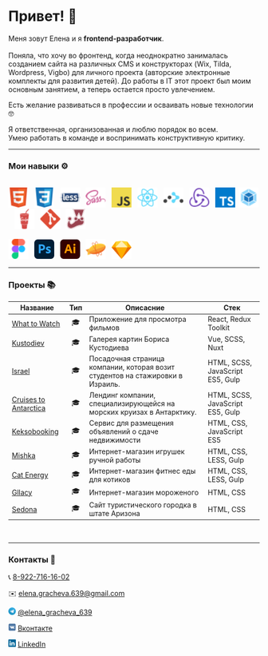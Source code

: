 <h1>Привет! 👋</h1>

Меня зовут Елена и я **frontend-разработчик**.
<br /><br />
Поняла, что хочу во фронтенд, когда неоднократно занималась созданием сайта на различных CMS и конструкторах (Wix, Tilda, Wordpress, Vigbo) для личного проекта (авторские электронные комплекты для развития детей). До работы в IT этот проект был моим основным занятием, а теперь остается просто увлечением.

Есть желание развиваться в профессии и осваивать новые технологии 🤓 

Я ответственная, организованная и люблю порядок во всем.<br />
Умею работать в команде и воспринимать конструктивную критику.
<hr />

### Мои навыки ⚙️
<div>
    <br/>
    <img src='img/icons/HTML.svg' title='HTML' alt='HTML' width='40'>&nbsp;&nbsp;
    <img src='img/icons/CSS.svg' title='CSS' alt='CSS' width='40'>&nbsp;&nbsp;
    <img src='img/icons/Less.svg' title='Less' alt='Less' width='40'>&nbsp;&nbsp;
    <img src='img/icons/SASS.svg' title='SASS / SCSS' alt='SASS / SCSS' width='40'>&nbsp;&nbsp;
    <img src='img/icons/Javascript.svg' title='JavaScript' alt='JavaScript' width='40'>&nbsp;&nbsp;
    <img src='img/icons/React.svg' title='React' alt='React' width='40'>&nbsp;&nbsp;
    <img src='img/icons/React-Router.svg' title='React Router' alt='React Router' width='40'>&nbsp;&nbsp;
    <img src='img/icons/Redux.svg' title='Redux' alt='Redux' width='40'>&nbsp;&nbsp;
    <img src='img/icons/Typescript.svg' title='TypeScript' alt='TypeScript' width='40'>&nbsp;
    <img src='img/icons/Webpack.svg' title='Webpack' alt='Webpack' width='40'>&nbsp;&nbsp;
    <img src='img/icons/Gulp.svg' title='Gulp' alt='Gulp' width='40'>&nbsp;&nbsp;
    <img src='img/icons/Git.svg' title='Git' alt='Git' width='40'>&nbsp;&nbsp;
    <img src='img/icons/Jest.svg' title='Jest' alt='Jest' width='40'>&nbsp;&nbsp;
    <br/><br/>
    <img src='img/icons/Figma.svg' title='Figma' alt='Figma' width='40'>&nbsp;&nbsp;
    <img src='img/icons/Adobe_Photoshop_CC.svg' title='Photoshop' alt='Photoshop' width='40'>&nbsp;&nbsp;
    <img src='img/icons/Adobe_Illustrator_CC.svg' title='Illustrator' alt='Illustrator' width='40'>&nbsp;&nbsp;
    <img src='img/icons/Zeplin.svg' title='Zeplin' alt='Zeplin' width='40'>&nbsp;&nbsp;
    <img src='img/icons/Sketch.svg' title='Sketch' alt='Sketch' width='40'>
    <br />
</div>
<hr />

### Проекты 📚

| Название                                                                 | Тип                                          | Описасние                                                                    | Стек                             |
|--------------------------------------------------------------------------|----------------------------------------------|------------------------------------------------------------------------------|----------------------------------|
| [What to Watch](https://github.com/elhane/what-to-watch)                 | <div align='center' title='Учебный'>🎓</div> | Приложение для просмотра фильмов         | React, Redux Toolkit             |
| [Kustodiev](https://github.com/elhane/israel)                            | <div align='center' title='Учебный'>🎓</div> | Галерея картин Бориса Кустодиева                                             | Vue, SCSS, Nuxt                  |
| [Israel](https://github.com/elhane/israel)                               | <div align='center' title='Учебный'>🎓</div> | Посадочная страница компании, которая возит студентов на стажировки в Израиль. | HTML, SCSS, JavaScript ES5, Gulp |
| [Cruises to Antarctica](https://github.com/elhane/cruises-to-antarctica) | <div align='center' title='Учебный'>🎓</div> | Лендинг компании, специализирующейся на морских круизах в Антарктику.        | HTML, SCSS, JavaScript ES5, Gulp |
 [Keksobooking](https://github.com/elhane/283879-keksobooking-20)         | <div align='center' title='Учебный'>🎓</div> | Сервис для размещения объявлений о сдаче недвижимости                        | HTML, CSS, JavaScript ES5        |
| [Mishka](https://github.com/elhane/mishka)                               | <div align='center' title='Учебный'>🎓</div> | Интернет-магазин игрушек ручной работы                                       | HTML, CSS, LESS, Gulp            |
| [Cat Energy](https://github.com/elhane/cat-energy)                       | <div align='center' title='Учебный'>🎓</div> | Интернет-магазин фитнес еды для котиков                                      | HTML, CSS, LESS, Gulp            |
| [Gllacy](elhane.github.io/gllacy)                                        | <div align='center' title='Учебный'>🎓</div> | Интернет-магазин мороженого                                                  | HTML, CSS                        |
| [Sedona](https://github.com/elhane/sedona)                               | <div align='center' title='Учебный'>🎓</div> | Сайт туристического городка в штате Аризона                                  | HTML, CSS                        |
<br />
<hr />

### Контакты  💬
<p>📞 <a href='tel:89227161602'>8-922-716-16-02</a> </p>
<p>✉️ <a href='mailto:elena.gracheva.639@gmail.com'>elena.gracheva.639@gmail.com</a> </p>
<p><img src='img/icons/Telegram.svg' title='Telegram' alt='Telegram' width='15'> <a href='https://t.me/elena_gracheva_639'>@elena_gracheva_639</a></p>
<p><img src='img/icons/VK.svg' title='VK' alt='VK' width='15'> <a href='https://vk.me/elhane'>Вконтакте</a></p>
<p><img src='img/icons/LinkedIn.svg' title='LinkedIn' alt='LinkedIn' width='15'> <a href='https://www.linkedin.com/in/elena-gracheva-b21917215'>LinkedIn</a></p>



